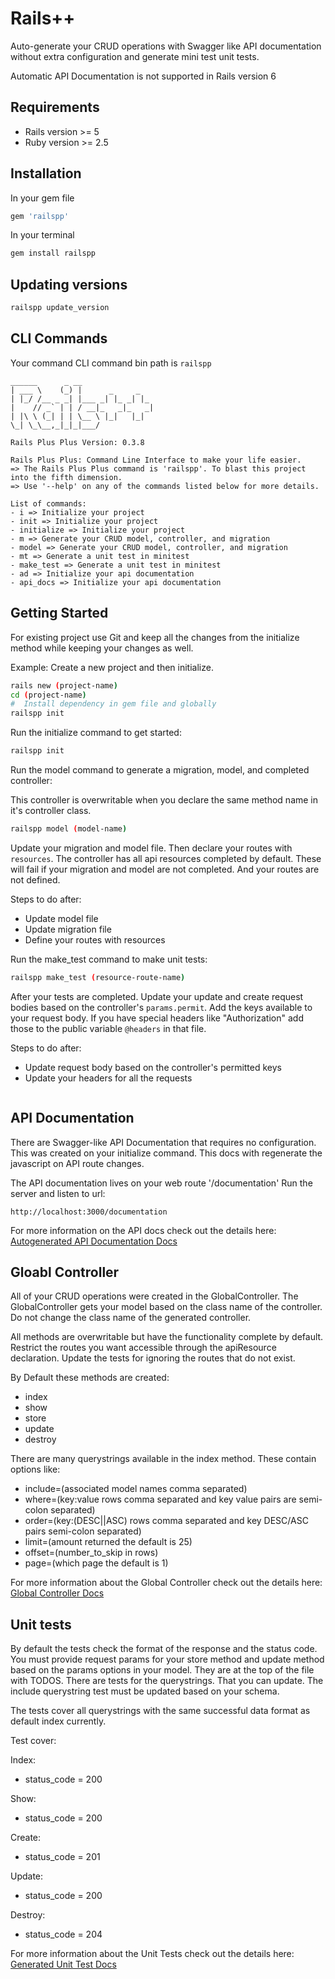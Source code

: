 # Rails++

Auto-generate your CRUD operations with Swagger like API documentation without extra configuration 
and generate mini test unit tests.

Automatic API Documentation is not supported in Rails version 6

## Requirements

- Rails version >= 5
- Ruby version >= 2.5

## Installation

In your gem file

```ruby
gem 'railspp'
```

In your terminal

```bash
gem install railspp
```

## Updating versions

```bash
railspp update_version
```

## CLI Commands

Your command CLI command bin path is `railspp`

```plain-text
______      _ __
| ___ \    (_) |      _     _
| |_/ /__ _ _| |___ _| |_ _| |_
|    // _` | | / __|_   _|_   _|
| |\ \ (_| | | \__ \ |_|   |_|
\_| \_\__,_|_|_|___/

Rails Plus Plus Version: 0.3.8

Rails Plus Plus: Command Line Interface to make your life easier.
=> The Rails Plus Plus command is 'railspp'. To blast this project into the fifth dimension.
=> Use '--help' on any of the commands listed below for more details.

List of commands:
- i => Initialize your project
- init => Initialize your project
- initialize => Initialize your project
- m => Generate your CRUD model, controller, and migration
- model => Generate your CRUD model, controller, and migration
- mt => Generate a unit test in minitest
- make_test => Generate a unit test in minitest
- ad => Initialize your api documentation
- api_docs => Initialize your api documentation
```

## Getting Started

For existing project use Git and keep all the
changes from the initialize method while keeping your changes as well.

Example:
Create a new project and then initialize.

```bash
rails new (project-name)
cd (project-name)
#  Install dependency in gem file and globally
railspp init
```

Run the initialize command to get started:

```bash
railspp init
```

Run the model command to generate a migration, model, and completed controller:

This controller is overwritable when you declare the same method name in it's controller class.

```bash
railspp model (model-name)
```

Update your migration and model file. Then declare your routes with `resources`.
The controller has all api resources completed by default. These will fail if your migration and
model are not completed. And your routes are not defined.

Steps to do after:

- Update model file
- Update migration file
- Define your routes with resources

Run the make_test command to make unit tests:

```bash
railspp make_test (resource-route-name)
```

After your tests are completed. Update your update and create request bodies
based on the controller's `params.permit`. Add the keys available to your request body.
If you have special headers like "Authorization" add those to the public
variable `@headers` in that file.

Steps to do after:

- Update request body based on the controller's permitted keys
- Update your headers for all the requests

```bash

```

## API Documentation

There are Swagger-like API Documentation that requires no configuration.
This was created on your initialize command. This docs with regenerate the javascript
on API route changes.

The API documentation lives on your web route '/documentation'
Run the server and listen to url:

`http://localhost:3000/documentation`

For more information on the API docs check out the details here: [Autogenerated API Documentation Docs](./docs/API_DOCUMENTATION.md)

## Gloabl Controller

All of your CRUD operations were created in the GlobalController.
The GlobalController gets your model based on the class name of the controller.
Do not change the class name of the generated controller.

All methods are overwritable but have the functionality complete by default.
Restrict the routes you want accessible through the apiResource declaration.
Update the tests for ignoring the routes that do not exist.

By Default these methods are created:

- index
- show
- store
- update
- destroy

There are many querystrings available in the index method.
These contain options like:

- include=(associated model names comma separated)
- where=(key:value rows comma separated and key value pairs are semi-colon separated)
- order=(key:(DESC||ASC) rows comma separated and key DESC/ASC pairs semi-colon separated)
- limit=(amount returned the default is 25)
- offset=(number_to_skip in rows)
- page=(which page the default is 1)

For more information about the Global Controller check out the details here: [Global Controller Docs](./docs/GLOBAL_CONTROLLER.md)

## Unit tests

By default the tests check the format of the response and the status code.
You must provide request params for your store method and update method based
on the params options in your model. They are at the top of the file with TODOS.
There are tests for the querystrings. That you can update. The include
querystring test must be updated based on your schema.

The tests cover all querystrings with the same successful data format as default index currently.

Test cover:

Index:

- status_code = 200

Show:

- status_code = 200

Create:

- status_code = 201

Update:

- status_code = 200

Destroy:

- status_code = 204

For more information about the Unit Tests check out the details here: [Generated Unit Test Docs](./docs/RAILSUNIT.md)
